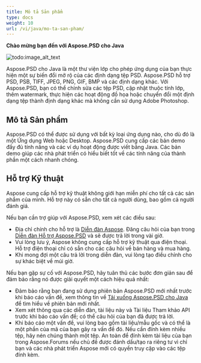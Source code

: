 ```yaml
---
title: Mô tả Sản phẩm
type: docs
weight: 10
url: /vi/java/mo-ta-san-pham/
---
```


**Chào mừng bạn đến với Aspose.PSD cho Java**

![todo:image_alt_text](mo-ta-san-pham_1)

Aspose.PSD cho Java là một thư viện lớp cho phép ứng dụng của bạn thực hiện một sự biến đổi mở rộ của các định dạng tệp PSD. Aspose.PSD hỗ trợ PSD, PSB, TIFF, JPEG, PNG, GIF, BMP và các định dạng khác. Với Aspose.PSD, bạn có thể chỉnh sửa các tệp PSD, cập nhật thuộc tính lớp, thêm watermark, thực hiện các hoạt động đồ họa hoặc chuyển đổi một định dạng tệp thành định dạng khác mà không cần sử dụng Adobe Photoshop.

## **Mô tả Sản phẩm**
Aspose.PSD có thể được sử dụng với bất kỳ loại ứng dụng nào, cho dù đó là một Ứng dụng Web hoặc Desktop. Aspose.PSD cung cấp các bản demo đầy đủ tính năng và các ví dụ hoạt động được viết bằng Java. Các bản demo giúp các nhà phát triển có hiểu biết tốt về các tính năng của thành phần một cách nhanh chóng.

## **Hỗ trợ Kỹ thuật**
Aspose cung cấp hỗ trợ kỹ thuật không giới hạn miễn phí cho tất cả các sản phẩm của mình. Hỗ trợ này có sẵn cho tất cả người dùng, bao gồm cả người đánh giá.

Nếu bạn cần trợ giúp với Aspose.PSD, xem xét các điều sau:

- Địa chỉ chính cho hỗ trợ là [Diễn đàn Aspose](https://forum.aspose.com/). Đăng câu hỏi của bạn trong [Diễn đàn Hỗ trợ Aspose.PSD](https://forum.aspose.com/c/psd) và sẽ được trả lời trong vài giờ.
- Vui lòng lưu ý, Aspose không cung cấp hỗ trợ kỹ thuật qua điện thoại. Hỗ trợ điện thoại chỉ có sẵn cho các câu hỏi về bán hàng và mua hàng.
- Khi mong đợi một câu trả lời trong diễn đàn, vui lòng tạo điều chỉnh cho sự khác biệt về múi giờ.

Nếu bạn gặp sự cố với Aspose.PSD, hãy tuân thủ các bước đơn giản sau để đảm bảo rằng nó được giải quyết một cách hiệu quả nhất:

- Đảm bảo rằng bạn đang sử dụng phiên bản Aspose.PSD mới nhất trước khi báo cáo vấn đề, xem thông tin về [Tải xuống Aspose.PSD cho Java](https://releases.aspose.com/java/repo/com/aspose/aspose-psd/) để tìm hiểu về phiên bản mới nhất.
- Xem xét thông qua các diễn đàn, tài liệu này và Tài liệu Tham khảo API trước khi báo cáo vấn đề; có thể câu hỏi của bạn đã được trả lời.
- Khi báo cáo một vấn đề, vui lòng bao gồm tài liệu/mẫu gốc và có thể là một phần của mã của bạn gây ra vấn đề đó. Nếu cần đính kèm nhiều tệp, hãy nén chúng thành một tệp. An toàn để đính kèm tài liệu của bạn trong Aspose.Forums nếu chủ đề được đánh dấu/tạo ra riêng tư vì chỉ bạn và các nhà phát triển Aspose mới có quyền truy cập vào các tệp đính kèm.
